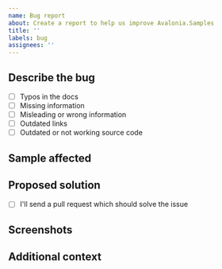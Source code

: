 ```yaml
---
name: Bug report
about: Create a report to help us improve Avalonia.Samples
title: ''
labels: bug
assignees: ''
---
```


## Describe the bug
<!-- A clear and concise description of what the bug is. You can also choose one from below list -->

- [ ] Typos in the docs
- [ ] Missing information
- [ ] Misleading or wrong information
- [ ] Outdated links
- [ ] Outdated or not working source code

## Sample affected
<!-- If applicable, link the sample or section affected here -->

## Proposed solution
<!-- A clear and concise description of what you expected to happen. -->
<!-- If you are willing to help us with a pull request, mark it below. -->

- [ ] I'll send a pull request which should solve the issue

## Screenshots
<!-- If applicable, add screenshots to help explain your problem. -->

## Additional context
<!-- Add any other context about the problem here. -->

